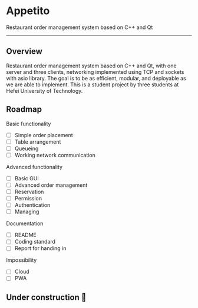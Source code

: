# Appetito

Restaurant order management system based on C++ and Qt

---

## Overview

Restaurant order management system based on C++ and Qt, with one server and three clients, networking implemented using TCP and sockets with asio library.
The goal is to be as efficient, modular, and deployable as we are able to implement.
This is a student project by three students at Hefei University of Technology.

## Roadmap

Basic functionality

- [ ] Simple order placement
- [ ] Table arrangement
- [ ] Queueing
- [ ] Working network communication

Advanced functionality

- [ ] Basic GUI
- [ ] Advanced order management
- [ ] Reservation
- [ ] Permission
- [ ] Authentication
- [ ] Managing

Documentation

- [ ] README
- [ ] Coding standard
- [ ] Report for handing in

Impossibility

- [ ] Cloud
- [ ] PWA

## Under construction 🚫
